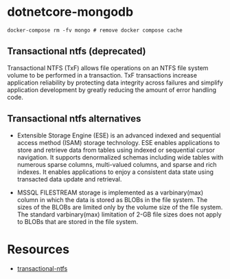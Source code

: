 # dotnetcore-mongodb
```
docker-compose rm -fv mongo # remove docker compose cache 
```

## Transactional ntfs (deprecated)
Transactional NTFS (TxF) allows file operations on an NTFS file system volume to be performed in a transaction. TxF transactions increase application reliability by protecting data integrity across failures and simplify application development by greatly reducing the amount of error handling code.

## Transactional ntfs alternatives
* Extensible Storage Engine (ESE) is an advanced indexed and sequential access method (ISAM) storage technology. ESE enables applications to store and retrieve data from tables using indexed or sequential cursor navigation. It supports denormalized schemas including wide tables with numerous sparse columns, multi-valued columns, and sparse and rich indexes. It enables applications to enjoy a consistent data state using transacted data update and retrieval.

* MSSQL FILESTREAM storage is implemented as a varbinary(max) column in which the data is stored as BLOBs in the file system. The sizes of the BLOBs are limited only by the volume size of the file system. The standard varbinary(max) limitation of 2-GB file sizes does not apply to BLOBs that are stored in the file system.


# Resources
* [transactional-ntfs](https://docs.microsoft.com/en-us/windows/win32/fileio/transactional-ntfs-portal)
